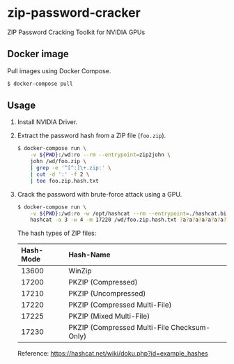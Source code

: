 zip-password-cracker
====================

ZIP Password Cracking Toolkit for NVIDIA GPUs

Docker image
------------

Pull images using Docker Compose.

```sh
$ docker-compose pull
```

Usage
-----

1.  Install NVIDIA Driver.

2.  Extract the password hash from a ZIP file (`foo.zip`).

    ```sh
    $ docker-compose run \
        -v ${PWD}:/wd:ro --rm --entrypoint=zip2john \
        john /wd/foo.zip \
        | grep -e '^[^:]\+.zip:' \
        | cut -d ':' -f 2 \
        | tee foo.zip.hash.txt
    ```

3.  Crack the password with brute-force attack using a GPU.

    ```sh
    $ docker-compose run \
        -v ${PWD}:/wd:ro -w /opt/hashcat --rm --entrypoint=./hashcat.bin \
        hashcat -a 3 -w 4 -m 17220 /wd/foo.zip.hash.txt ?a?a?a?a?a?a?a?a
    ```

    The hash types of ZIP files:

    | Hash-Mode | Hash-Name                                   |
    |:----------|:--------------------------------------------|
    | 13600     | WinZip                                      |
    | 17200     | PKZIP (Compressed)                          |
    | 17210     | PKZIP (Uncompressed)                        |
    | 17220     | PKZIP (Compressed Multi-File)               |
    | 17225     | PKZIP (Mixed Multi-File)                    |
    | 17230     | PKZIP (Compressed Multi-File Checksum-Only) |

    Reference: https://hashcat.net/wiki/doku.php?id=example_hashes
